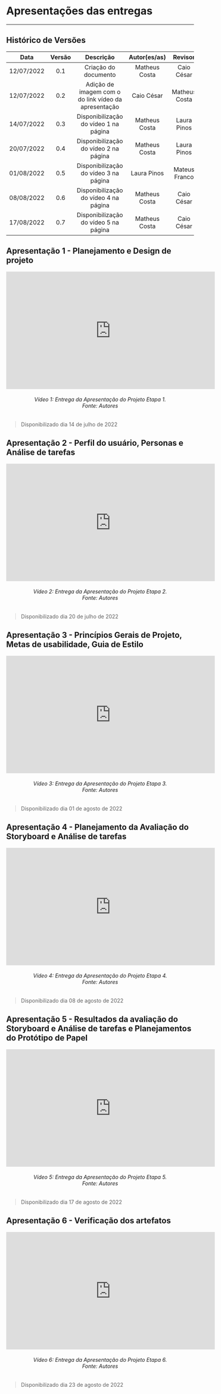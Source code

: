 # Apresentações das entregas
***

## Histórico de Versões

**Data** | **Versão** | **Descrição** | **Autor(es/as)** | **Revisor** |
:---: | :---: | :---: | :---: | :---: |
12/07/2022 | 0.1 | Criação do documento | Matheus Costa | Caio César |
12/07/2022 | 0.2 | Adição de imagem com o do link vídeo da apresentação | Caio César | Matheus Costa |
14/07/2022 | 0.3 | Disponibilização do vídeo 1 na página | Matheus Costa | Laura Pinos |
20/07/2022 | 0.4 | Disponibilização do vídeo 2 na página | Matheus Costa | Laura Pinos |
01/08/2022 | 0.5 | Disponibilização do vídeo 3 na página | Laura Pinos | Mateus Franco |
08/08/2022 | 0.6 | Disponibilização do vídeo 4 na página | Matheus Costa | Caio César |
17/08/2022 | 0.7 | Disponibilização do vídeo 5 na página | Matheus Costa | Caio César |

## Apresentação 1 - Planejamento e Design de projeto

<iframe width="560" height="315" src="https://www.youtube.com/embed/rwGmm34f7cU" title="YouTube video player" frameborder="0" allow="accelerometer; autoplay; clipboard-write; encrypted-media; gyroscope; picture-in-picture" allowfullscreen> </iframe>
<h6 align = "center">Vídeo 1: Entrega da Apresentação do Projeto Etapa 1. 
<br>Fonte: Autores</h6>

> Disponibilizado dia 14 de julho de 2022


## Apresentação 2 - Perfil do usuário, Personas e Análise de tarefas

<iframe width="560" height="315" src="https://www.youtube.com/embed/u9tXHff5uh0" title="YouTube video player" frameborder="0" allow="accelerometer; autoplay; clipboard-write; encrypted-media; gyroscope; picture-in-picture" allowfullscreen> </iframe>
<h6 align = "center">Vídeo 2: Entrega da Apresentação do Projeto Etapa 2. 
<br>Fonte: Autores</h6>

> Disponibilizado dia 20 de julho de 2022

## Apresentação 3 - Princípios Gerais de Projeto, Metas de usabilidade, Guia de Estilo

<iframe width="560" height="315" src="https://www.youtube.com/embed/6ycz-hrasoo" title="YouTube video player" frameborder="0" allow="accelerometer; autoplay; clipboard-write; encrypted-media; gyroscope; picture-in-picture" allowfullscreen></iframe>
<h6 align = "center">Vídeo 3: Entrega da Apresentação do Projeto Etapa 3. 
<br>Fonte: Autores</h6>

> Disponibilizado dia 01 de agosto de 2022

## Apresentação 4 - Planejamento da Avaliação do Storyboard e Análise de tarefas 

<iframe width="560" height="315" src="https://www.youtube.com/embed/uNhE82HnS5A" title="YouTube video player" frameborder="0" allow="accelerometer; autoplay; clipboard-write; encrypted-media; gyroscope; picture-in-picture" allowfullscreen></iframe>

<h6 align = "center">Vídeo 4: Entrega da Apresentação do Projeto Etapa 4. 
<br>Fonte: Autores</h6>

> Disponibilizado dia 08 de agosto de 2022

## Apresentação 5 - Resultados da avaliação do Storyboard e Análise de tarefas e Planejamentos do Protótipo de Papel

<iframe width="560" height="315" src="https://www.youtube.com/embed/RUxXF_MH9c4" title="YouTube video player" frameborder="0" allow="accelerometer; autoplay; clipboard-write; encrypted-media; gyroscope; picture-in-picture" allowfullscreen></iframe>

<h6 align = "center">Vídeo 5: Entrega da Apresentação do Projeto Etapa 5. 
<br>Fonte: Autores</h6>

> Disponibilizado dia 17 de agosto de 2022

## Apresentação 6 - Verificação dos artefatos

<iframe width="560" height="315" src="https://www.youtube.com/embed/6qQ5noc6rhQ" title="YouTube video player" frameborder="0" allow="accelerometer; autoplay; clipboard-write; encrypted-media; gyroscope; picture-in-picture" allowfullscreen></iframe>

<h6 align = "center">Vídeo 6: Entrega da Apresentação do Projeto Etapa 6. 
<br>Fonte: Autores</h6>

> Disponibilizado dia 23 de agosto de 2022
